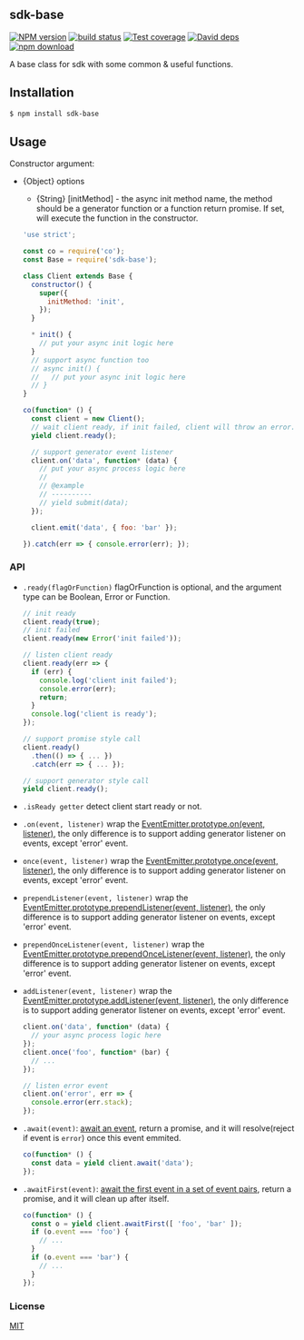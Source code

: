 sdk-base
---------------

[![NPM version][npm-image]][npm-url]
[![build status][travis-image]][travis-url]
[![Test coverage][coveralls-image]][coveralls-url]
[![David deps][david-image]][david-url]
[![npm download][download-image]][download-url]

[npm-image]: https://img.shields.io/npm/v/sdk-base.svg?style=flat-square
[npm-url]: https://npmjs.org/package/sdk-base
[travis-image]: https://img.shields.io/travis/node-modules/sdk-base.svg?style=flat-square
[travis-url]: https://travis-ci.org/node-modules/sdk-base
[coveralls-image]: https://img.shields.io/coveralls/node-modules/sdk-base.svg?style=flat-square
[coveralls-url]: https://coveralls.io/r/node-modules/sdk-base?branch=master
[david-image]: https://img.shields.io/david/node-modules/sdk-base.svg?style=flat-square
[david-url]: https://david-dm.org/node-modules/sdk-base
[download-image]: https://img.shields.io/npm/dm/sdk-base.svg?style=flat-square
[download-url]: https://npmjs.org/package/sdk-base


A base class for sdk with some common & useful functions.

## Installation

```bash
$ npm install sdk-base
```

## Usage

Constructor argument:
- {Object} options
  - {String} [initMethod] - the async init method name, the method should be a generator function or a function return promise. If set, will execute the function in the constructor.

  ```js
  'use strict';

  const co = require('co');
  const Base = require('sdk-base');

  class Client extends Base {
    constructor() {
      super({
        initMethod: 'init',
      });
    }

    * init() {
      // put your async init logic here
    }
    // support async function too
    // async init() {
    //   // put your async init logic here
    // }
  }

  co(function* () {
    const client = new Client();
    // wait client ready, if init failed, client will throw an error.
    yield client.ready();

    // support generator event listener
    client.on('data', function* (data) {
      // put your async process logic here
      //
      // @example
      // ----------
      // yield submit(data);
    });

    client.emit('data', { foo: 'bar' });

  }).catch(err => { console.error(err); });
  ```

### API

- `.ready(flagOrFunction)` flagOrFunction is optional, and the argument type can be Boolean, Error or Function.

  ```js
  // init ready
  client.ready(true);
  // init failed
  client.ready(new Error('init failed'));

  // listen client ready
  client.ready(err => {
    if (err) {
      console.log('client init failed');
      console.error(err);
      return;
    }
    console.log('client is ready');
  });

  // support promise style call
  client.ready()
    .then(() => { ... })
    .catch(err => { ... });

  // support generator style call
  yield client.ready();
  ```

- `.isReady getter` detect client start ready or not.
- `.on(event, listener)` wrap the [EventEmitter.prototype.on(event, listener)](https://nodejs.org/api/events.html#events_emitter_on_eventname_listener), the only difference is to support adding generator listener on events, except 'error' event.
- `once(event, listener)` wrap the [EventEmitter.prototype.once(event, listener)](https://nodejs.org/api/events.html#events_emitter_once_eventname_listener), the only difference is to support adding generator listener on events, except 'error' event.
- `prependListener(event, listener)` wrap the [EventEmitter.prototype.prependListener(event, listener)](https://nodejs.org/api/events.html#events_emitter_prependlistener_eventname_listener), the only difference is to support adding generator listener on events, except 'error' event.
- `prependOnceListener(event, listener)` wrap the [EventEmitter.prototype.prependOnceListener(event, listener)](https://nodejs.org/api/events.html#events_emitter_prependoncelistener_eventname_listener), the only difference is to support adding generator listener on events, except 'error' event.
- `addListener(event, listener)` wrap the [EventEmitter.prototype.addListener(event, listener)](https://nodejs.org/api/events.html#events_emitter_addlistener_eventname_listener), the only difference is to support adding generator listener on events, except 'error' event.

  ```js
  client.on('data', function* (data) {
    // your async process logic here
  });
  client.once('foo', function* (bar) {
    // ...
  });

  // listen error event
  client.on('error', err => {
    console.error(err.stack);
  });
  ```

- `.await(event)`: [await an event](https://github.com/cojs/await-event), return a promise, and it will resolve(reject if event is `error`) once this event emmited.

  ```js
  co(function* () {
    const data = yield client.await('data');
  });
  ```

- `.awaitFirst(event)`: [await the first event in a set of event pairs](https://github.com/node-modules/await-first), return a promise, and it will clean up after itself.

  ```js
  co(function* () {
    const o = yield client.awaitFirst([ 'foo', 'bar' ]);
    if (o.event === 'foo') {
      // ...
    }
    if (o.event === 'bar') {
      // ...
    }
  });
  ```

### License

[MIT](LICENSE)
